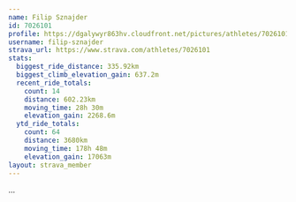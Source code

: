 ```yaml
---
name: Filip Sznajder
id: 7026101
profile: https://dgalywyr863hv.cloudfront.net/pictures/athletes/7026101/2123836/17/large.jpg
username: filip-sznajder
strava_url: https://www.strava.com/athletes/7026101
stats:
  biggest_ride_distance: 335.92km
  biggest_climb_elevation_gain: 637.2m
  recent_ride_totals:
    count: 14
    distance: 602.23km
    moving_time: 28h 30m
    elevation_gain: 2268.6m
  ytd_ride_totals:
    count: 64
    distance: 3680km
    moving_time: 178h 48m
    elevation_gain: 17063m
layout: strava_member
--- 
```

...
